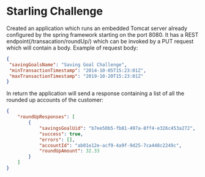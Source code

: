 # Starling Challenge

Created an application which runs an embedded Tomcat server already configured by the spring framework starting on the port 8080.
It has a REST endpoint(/transacation/roundUp/) which can be invoked by a PUT request which will contain a body. Example of request body: 
``` json
{
 "savingGoalsName": "Saving Goal Challenge",	
 "minTransactionTimestamp": "2014-10-05T15:23:01Z",
 "maxTransactionTimestamp": "2019-10-20T15:23:01Z"
}
```
In return the application will send a response containing a list of all the rounded up accounts of the customer: 
``` json
{
    "roundUpResponses": [
        {
            "savingsGoalUid": "b7ee50b5-fb81-497a-8ff4-e326c453a272",
            "success": true,
            "errors": [],
            "accountId": "ab01e12e-acf9-4a9f-9d25-7ca448c2249c",
            "roundUpAmount": 32.33
        }
    ]
}
```
